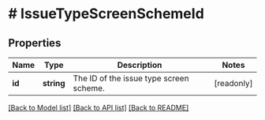 # # IssueTypeScreenSchemeId

## Properties

Name | Type | Description | Notes
------------ | ------------- | ------------- | -------------
**id** | **string** | The ID of the issue type screen scheme. | [readonly]

[[Back to Model list]](../../README.md#models) [[Back to API list]](../../README.md#endpoints) [[Back to README]](../../README.md)

